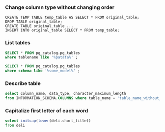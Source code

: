 ### Change column type without changing order
```
CREATE TEMP TABLE temp_table AS SELECT * FROM original_table;
DROP TABLE original_table;
CREATE TABLE original_table ...
INSERT INTO original_table SELECT * FROM temp_table;
```

### List tables
```sql
SELECT * FROM pg_catalog.pg_tables
where tablename like '%patata%' ;
```

```sql
SELECT * FROM pg_catalog.pg_tables
where schema like '%some_model%' ;
```

### Describe table
```sql
select column_name, data_type, character_maximum_length
from INFORMATION_SCHEMA.COLUMNS where table_name = 'table_name_without_schema'
```

### Capitalize first letter of each word
```sql
select initcap(lower(deli.short_title))
from deli
```

